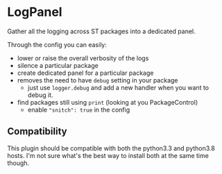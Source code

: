 # LogPanel

Gather all the logging across ST packages into a dedicated panel.

Through the config you can easily:
* lower or raise the overall verbosity of the logs
* silence a particular package
* create dedicated panel for a particular package
* removes the need to have `debug` setting in your package
  - just use `logger.debug` and add a new handler when you want to debug it.
* find packages still using `print` (looking at you PackageControl)
  - enable `"snitch": true` in the config


## Compatibility

This plugin should be compatible with both the python3.3 and python3.8 hosts.
I'm not sure what's the best way to install both at the same time though.
